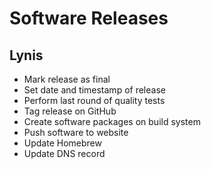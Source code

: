# Software Releases


## Lynis

* Mark release as final
* Set date and timestamp of release
* Perform last round of quality tests
* Tag release on GitHub
* Create software packages on build system
* Push software to website
* Update Homebrew
* Update DNS record
